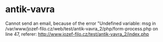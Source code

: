 # antik-vavra

Cannot send an email, because of the error "Undefined variable: msg in /var/www/jozef-filo.cz/web/test/antik-vavra_2/php/form-process.php on line 47, referer: http://www.jozef-filo.cz/test/antik-vavra_2/index.php 
